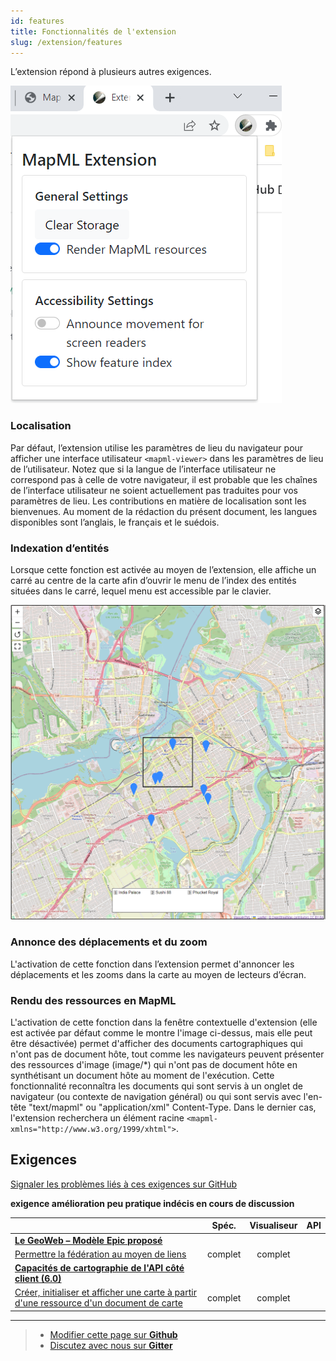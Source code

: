 ```yaml
---
id: features
title: Fonctionnalités de l'extension 
slug: /extension/features
---
```


L’extension répond à plusieurs autres exigences.

![Fenêtre contextuelle d’extension](../assets/img/render-mapml.png)

### Localisation 

Par défaut, l’extension utilise les paramètres de lieu du navigateur pour afficher une interface utilisateur `<mapml-viewer>` dans les paramètres de lieu de l’utilisateur. Notez que si la langue de l’interface utilisateur ne correspond pas à celle de votre navigateur, il est probable que les chaînes de l’interface utilisateur ne soient actuellement pas traduites pour vos paramètres de lieu. Les contributions en matière de localisation sont les bienvenues. Au moment de la rédaction du présent document, les langues disponibles sont l’anglais, le français et le suédois.

### Indexation d’entités

Lorsque cette fonction est activée au moyen de l’extension, elle affiche un carré au centre de la carte afin d’ouvrir le menu de l’index des entités situées dans le carré, lequel menu est accessible par le clavier.

![Exemple d’index des entités](../assets/img/feature-index.png)

### Annonce des déplacements et du zoom

L'activation de cette fonction dans l’extension permet d'annoncer les déplacements et les zooms dans la carte au moyen de lecteurs d’écran.

### Rendu des ressources en MapML

L'activation de cette fonction dans la fenêtre contextuelle d'extension (elle est activée par défaut comme le montre l'image ci-dessus, mais elle peut être désactivée) permet d'afficher des documents cartographiques qui n'ont pas de document hôte, tout comme les navigateurs peuvent présenter des ressources d'image  (image/*) qui n'ont pas de document hôte en synthétisant un document hôte au moment de l'exécution. Cette fonctionnalité reconnaîtra les documents qui sont servis à un onglet de navigateur (ou contexte de navigation général) ou qui sont servis avec l'en-tête  "text/mapml" ou "application/xml" Content-Type. Dans le dernier cas, l'extension recherchera un élément racine `<mapml- xmlns="http://www.w3.org/1999/xhtml">`.

## Exigences 

[Signaler les problèmes liés à ces exigences sur GitHub](https://github.com/Maps4HTML/HTML-Map-Element-UseCases-Requirements/issues/new?title=-SUMMARIZE+THE+PROBLEM-&body=-DESCRIBE+THE+PROBLEM-)

<p><b><span class="requirement">exigence</span>
<span class="enhancement">amélioration</span>
<span class="impractical">peu pratique</span>
<span class="undecided">indécis</span>
<span class="discussion">en cours de discussion</span></b></p>

|  | Spéc. | Visualiseur | API |
|:---------------------------------------------------------------------------------|:------: |:-----: |:---: |
| [**Le GeoWeb – Modèle Epic proposé**](https://github.com/Maps4HTML/HTML-Map-Element-UseCases-Requirements/issues/172) |  |  |  |
| <div class="discussion">[Permettre la fédération au moyen de liens](https://github.com/Maps4HTML/HTML-Map-Element-UseCases-Requirements/issues/19)</div> | complet | complet |  |
| [**Capacités de cartographie de l'API côté client (6.0)**](https://maps4html.org/HTML-Map-Element-UseCases-Requirements/#client-apis) |  |  |  |
| <div class="discussion">[Créer, initialiser et afficher une carte à partir d'une ressource d'un document de carte](https://github.com/Maps4HTML/HTML-Map-Element-UseCases-Requirements/issues/259)</div> | complet | complet |  |

---

> - [Modifier cette page sur **Github**](https://github.com/Maps4HTML/web-map-doc/edit/main/docs/extension/features.md)
> - [Discutez avec nous sur **Gitter**](https://gitter.im/Maps4HTML/chat)
